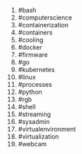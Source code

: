 1. #bash
1. #computerscience
1. #containerization
1. #containers
1. #cooling
1. #docker
1. #firmware
1. #go
1. #kubernetes
1. #linux
1. #processes
1. #python
1. #rgb
1. #shell
1. #streaming
1. #sysadmin
1. #virtualenvironment
1. #virtualization
1. #webcam
